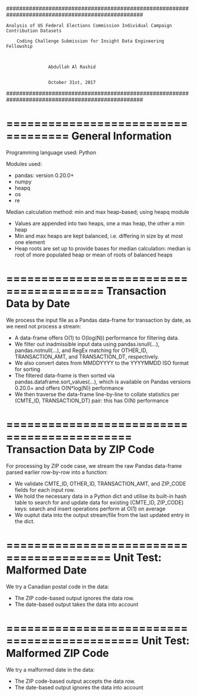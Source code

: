 ##################################################################################################

	Analysis of US Federal Elections Commission Individual Campaign Contribution Datasets

		Coding Challenge Submission for Insight Data Engineering Fellowship


	
					Abdullah Al Rashid


					October 31st, 2017

##################################################################################################


===================================
	General Information
===================================

Programming language used: Python

Modules used:
* pandas: version 0.20.0+
* numpy
* heapq
* os
* re

Median calculation method: min and max heap-based; using heapq module
* Values are appended into two heaps, one a max heap, the other a min heap
* Min and max heaps are kept balanced, i.e. differing in size by at most one element
* Heap roots are set up to provide bases for median calculation: median is root of more populated heap or mean of roots of balanced heaps


========================================
	Transaction Data by Date
========================================

We process the input file as a Pandas data-frame for transaction by date, as we need not process a stream:
* A data-frame offers O(1) to O(log(N)) performance for filtering data.
* We filter out inadmissible input data using pandas.isnull(...), pandas.notnull(...), and RegEx matching for OTHER_ID, TRANSACTION_AMT, and TRANSACTION_DT, respectively.
* We also convert dates from MMDDYYYY to the YYYYMMDD ISO format for sorting
* The filtered data-frame is then sorted via pandas.dataframe.sort_values(...), which is available on Pandas versions 0.20.0+ and offers O(N*log(N)) performance
* We then traverse the data-frame line-by-line to collate statistics per (CMTE_ID, TRANSACTION_DT) pair: this has O(N) performance


============================================
	Transaction Data by ZIP Code
============================================

For processing by ZIP code case, we stream the raw Pandas data-frame parsed earlier row-by-row into a function:
* We validate CMTE_ID, OTHER_ID, TRANSACTION_AMT, and ZIP_CODE fields for each input row.
* We hold the necessary data in a Python dict and utilise its built-in hash table to search for and update data for existing (CMTE_ID, ZIP_CODE) keys: search and insert operations perform at O(1) on average
* We ouptut data into the output stream/file from the last updated entry in the dict.


=========================================
	Unit Test: Malformed Date
=========================================

We try a Canadian postal code in the data:
* The ZIP code-based output ignores the data row.
* The date-based output takes the data into account

=============================================
	Unit Test: Malformed ZIP Code
=============================================

We try a malformed date in the data:
* The ZIP code-based output accepts the data row.
* The date-based output ignores the data into account
